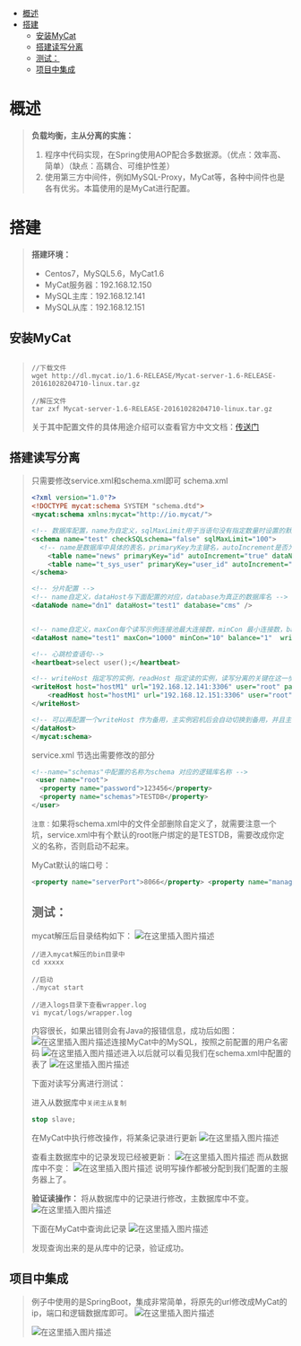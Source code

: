
* [概述](#%E6%A6%82%E8%BF%B0)
* [搭建](#%E6%90%AD%E5%BB%BA)
  * [安装MyCat](#%E5%AE%89%E8%A3%85mycat)
  * [搭建读写分离](#%E6%90%AD%E5%BB%BA%E8%AF%BB%E5%86%99%E5%88%86%E7%A6%BB)
  * [测试：](#%E6%B5%8B%E8%AF%95)
  * [项目中集成](#%E9%A1%B9%E7%9B%AE%E4%B8%AD%E9%9B%86%E6%88%90)


# 概述
> **负载均衡，主从分离的实施：**
>
> 1. 程序中代码实现，在Spring使用AOP配合多数据源。（优点：效率高、简单）（缺点：高耦合、可维护性差）
> 2. 使用第三方中间件，例如MySQL-Proxy，MyCat等，各种中间件也是各有优劣。本篇使用的是MyCat进行配置。


# 搭建
> **搭建环境：** 
>
> - Centos7，MySQL5.6，MyCat1.6
> - MyCat服务器：192.168.12.150
> - MySQL主库：192.168.12.141
> - MySQL从库：192.168.12.151

## 安装MyCat

> ## 
>
> ```linux
> //下载文件
> wget http://dl.mycat.io/1.6-RELEASE/Mycat-server-1.6-RELEASE-20161028204710-linux.tar.gz
> 
> //解压文件
> tar zxf Mycat-server-1.6-RELEASE-20161028204710-linux.tar.gz
> ```
>
> 关于其中配置文件的具体用途介绍可以查看官方中文文档：[传送门](http://www.mycat.io/document/mycat-definitive-guide.pdf)

## 搭建读写分离
> 只需要修改service.xml和schema.xml即可
> schema.xml
>
> ```xml
> <?xml version="1.0"?>
> <!DOCTYPE mycat:schema SYSTEM "schema.dtd">
> <mycat:schema xmlns:mycat="http://io.mycat/">
> 
> <!-- 数据库配置，name为自定义，sqlMaxLimit用于当语句没有指定数量时设置的默认值 -->
> <schema name="test" checkSQLschema="false" sqlMaxLimit="100">
> 	<!-- name是数据库中具体的表名，primaryKey为主键名，autoIncrement是否为自增，dataNode与下列中的对应，有多个用逗号隔开 -->
>     <table name="news" primaryKey="id" autoIncrement="true" dataNode="dn1"  />
>     <table name="t_sys_user" primaryKey="user_id" autoIncrement="true" dataNode="dn1"  /> 
> </schema>
> 
> <!-- 分片配置 -->
> <!-- name自定义，dataHost与下面配置的对应，database为真正的数据库名 -->
> <dataNode name="dn1" dataHost="test1" database="cms" />
> 
> 
> <!-- name自定义，maxCon每个读写示例连接池最大连接数，minCon 最小连接数，balance 和writeType是负载均衡类型，dbType是连接数据库类型， -->
> <dataHost name="test1" maxCon="1000" minCon="10" balance="1"  writeType="0" dbType="mysql" dbDriver="native">
> 
> <!-- 心跳检查语句-->
> <heartbeat>select user();</heartbeat>
> 
> <!-- writeHost 指定写的实例，readHost 指定读的实例，读写分离的关键在这一步 -->
> <writeHost host="hostM1" url="192.168.12.141:3306" user="root" password="123456">
>     <readHost host="hostM1" url="192.168.12.151:3306" user="root" password="123456"></readHost>
> </writeHost>
> 
> <!-- 可以再配置一个writeHost 作为备用，主实例宕机后会自动切换到备用，并且主实例中的读实例不可再用，但是可以在备用中使用相同的读实例。-->
> </dataHost>
> </mycat:schema>
> 
> ```
>
> service.xml
> 节选出需要修改的部分
>
> ```xml
> <!--name="schemas"中配置的名称为schema 对应的逻辑库名称 -->
>  <user name="root">
> 	<property name="password">123456</property>
> 	<property name="schemas">TESTDB</property>
> </user>
> 
> ```
>
> `注意：`如果将schema.xml中的文件全部删除自定义了，就需要注意一个坑，service.xml中有个默认的root账户绑定的是TESTDB，需要改成你定义的名称，否则启动不起来。
>
> MyCat默认的端口号：
>
> ```xml
> <property name="serverPort">8066</property> <property name="managerPort">9066</property>
> ```
>
> ## 测试：
>
> mycat解压后目录结构如下：
> ![在这里插入图片描述](https://github.com/Coder999z/Java-Notes/blob/master/img/1/20190604172020668.png)
>
> ```linux
> //进入mycat解压的bin目录中
> cd xxxxx
> 
> //启动
> ./mycat start
> 
> //进入logs目录下查看wrapper.log
> vi mycat/logs/wrapper.log
> ```
>
> 内容很长，如果出错则会有Java的报错信息，成功后如图：
> ![在这里插入图片描述](https://github.com/Coder999z/Java-Notes/blob/master/img/1/20190604172243105.png)连接MyCat中的MySQL，按照之前配置的用户名密码
> ![在这里插入图片描述](https://github.com/Coder999z/Java-Notes/blob/master/img/1/20190604172525487.png)进入以后就可以看见我们在schema.xml中配置的表了
> ![在这里插入图片描述](https://github.com/Coder999z/Java-Notes/blob/master/img/1/20190604172554210.png)
>
> 下面对读写分离进行测试：
>
> 进入从数据库中`关闭主从复制`
>
> ```sql
> stop slave;
> ```
>
> 在MyCat中执行修改操作，将某条记录进行更新
> ![在这里插入图片描述](https://github.com/Coder999z/Java-Notes/blob/master/img/1/20190604174436794.png)
>
> 查看主数据库中的记录发现已经被更新：
> ![在这里插入图片描述](https://github.com/Coder999z/Java-Notes/blob/master/img/1/20190604175250561.png)
> 而从数据库中不变：
> ![在这里插入图片描述](https://github.com/Coder999z/Java-Notes/blob/master/img/1/20190604175310130.png)
> 说明写操作都被分配到我们配置的主服务器上了。
>
> **验证读操作：**
> 将从数据库中的记录进行修改，主数据库中不变。
> ![在这里插入图片描述](https://github.com/Coder999z/Java-Notes/blob/master/img/1/20190604175536857.png)
>
> 下面在MyCat中查询此记录
> ![在这里插入图片描述](https://github.com/Coder999z/Java-Notes/blob/master/img/1/20190604175706463.png)
>
> 发现查询出来的是从库中的记录，验证成功。

## 项目中集成
> 例子中使用的是SpringBoot，集成非常简单，将原先的url修改成MyCat的ip，端口和逻辑数据库即可。
> ![在这里插入图片描述](https://github.com/Coder999z/Java-Notes/blob/master/img/1/20190604175928288.png)
>
> ![在这里插入图片描述](https://github.com/Coder999z/Java-Notes/blob/master/img/1/20190604175938257.png)